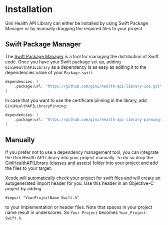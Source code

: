 Installation
=============================

Gini Health API Library can either be installed by using Swift Package Manager or by manually dragging the required files to your project.

## Swift Package Manager

The [Swift Package Manager](https://swift.org/package-manager/)  is a tool for managing the distribution of Swift code.
Once you have your Swift package set up, adding `GiniHealthAPILibrary` as a dependency is as easy as adding it to the dependencies value of your `Package.swift`

```swift
dependencies: [
    .package(url: "https://github.com/gini/health-api-library-ios.git", .exact("1.0.0"))
]
```

In case that you want to use the certificate pinning in the library, add `GiniHealthAPILibraryPinning`:
```swift
dependencies: [
    .package(url: "https://github.com/gini/health-api-library-pinning-ios.git", .exact("1.0.0"))
]
```

## Manually

If you prefer not to use a dependency management tool, you can integrate the Gini Health API Library into your project manually.
To do so drop the GiniHealthAPILibrary (classes and assets) folder into your project and add the files to your target.

Xcode will automatically check your project for swift files and will create an autogenerated import header for you.
Use this header in an Objective-C project by adding

```Obj-C
#import "YourProjectName-Swift.h"
```

to your implementation or header files. Note that spaces in your project name result in underscores. So `Your Project` becomes `Your_Project-Swift.h`.
